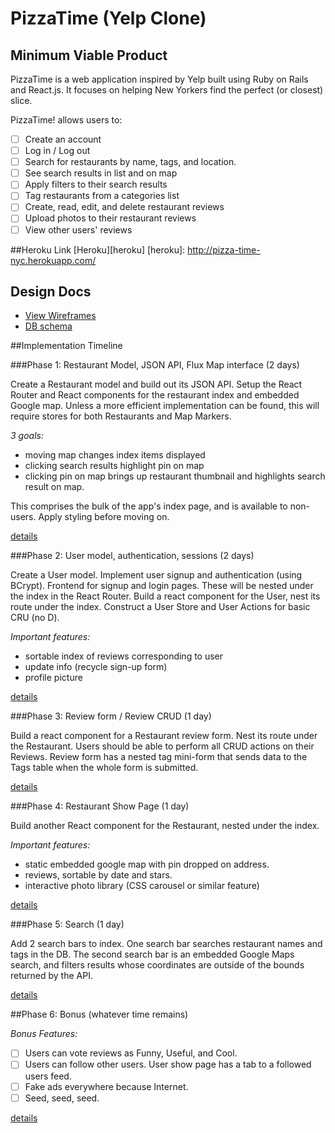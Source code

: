 PizzaTime (Yelp Clone)
=======================

Minimum Viable Product
----------------------

PizzaTime is a web application inspired by Yelp built using
Ruby on Rails and React.js. It focuses on helping New Yorkers
find the perfect (or closest) slice.

PizzaTime! allows users to:

- [ ] Create an account
- [ ] Log in / Log out
- [ ] Search for restaurants by name, tags, and location.
- [ ] See search results in list and on map
- [ ] Apply filters to their search results
- [ ] Tag restaurants from a categories list
- [ ] Create, read, edit, and delete restaurant reviews
- [ ] Upload photos to their restaurant reviews
- [ ] View other users' reviews

##Heroku Link
[Heroku][heroku]
[heroku]: http://pizza-time-nyc.herokuapp.com/

## Design Docs
* [View Wireframes][view]
* [DB schema][schema]

[view]: ./docs/views.md
[schema]: ./docs/schema.md

##Implementation Timeline

###Phase 1: Restaurant Model, JSON API, Flux Map interface (2 days)

Create a Restaurant model and build out its JSON API.
Setup the React Router and React components for the restaurant index and
embedded Google map. Unless a more efficient implementation can be found,
this will require stores for both Restaurants and Map Markers.

*3 goals:*
- moving map changes index items displayed
- clicking search results highlight pin on map
- clicking pin on map brings up restaurant thumbnail and highlights
  search result on map.

This comprises the bulk of the app's index page, and is available to
non-users. Apply styling before moving on.

[details][phase-1-details]

###Phase 2: User model, authentication, sessions (2 days)

Create a User model. Implement user signup and authentication (using
BCrypt). Frontend for signup and login pages. These will be nested
under the index in the React Router. Build a react component for the
User, nest its route under the index.
Construct a User Store and User Actions for basic CRU (no D).

*Important features:*
- sortable index of reviews corresponding to user
- update info (recycle sign-up form)
- profile picture

[details][phase-2-details]

###Phase 3: Review form / Review CRUD (1 day)

Build a react component for a Restaurant review form. Nest its route
under the Restaurant. Users should be able to perform all CRUD actions
on their Reviews. Review form has a nested tag mini-form that sends data to
the Tags table when the whole form is submitted.

[details][phase-3-details]

###Phase 4: Restaurant Show Page (1 day)

Build another React component for the Restaurant, nested under the
index.

*Important features:*
- static embedded google map with pin dropped on address.
- reviews, sortable by date and stars.
- interactive photo library (CSS carousel or similar feature)

[details][phase-4-details]

###Phase 5: Search (1 day)

Add 2 search bars to index. One search bar searches restaurant names
and tags in the DB. The second search bar is an embedded Google Maps
search, and filters results whose coordinates are outside of the bounds
returned by the API.

[details][phase-5-details]

##Phase 6: Bonus (whatever time remains)

*Bonus Features:*

- [ ] Users can vote reviews as Funny, Useful, and Cool.
- [ ] Users can follow other users. User show page has a tab to a
followed users feed.
- [ ] Fake ads everywhere because Internet.
- [ ] Seed, seed, seed.

[details][phase-6-details]


[phase-1-details]: ./docs/phases/phase_1.md
[phase-2-details]: ./docs/phases/phase_2.md
[phase-3-details]: ./docs/phases/phase_3.md
[phase-4-details]: ./docs/phases/phase_4.md
[phase-5-details]: ./docs/phases/phase_5.md
[phase-6-details]: ./docs/phases/phase_6.md

